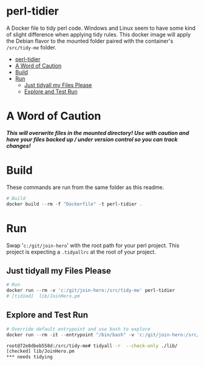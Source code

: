 # perl-tidier

A Docker file to tidy perl code. Windows and Linux seem to have some kind of slight difference when applying tidy rules. This docker image will apply the Debian flavor to the mounted folder paired with the container's `/src/tidy-me` folder. 

- [perl-tidier](#perl-tidier)
- [A Word of Caution](#A-Word-of-Caution)
- [Build](#Build)
- [Run](#Run)
  - [Just tidyall my Files Please](#Just-tidyall-my-Files-Please)
  - [Explore and Test Run](#Explore-and-Test-Run)

# A Word of Caution
***This will overwrite files in the mounted directory! Use with caution and have your files backed up / under version control so you can track changes!***

# Build
These commands are run from the same folder as this readme.


```powershell
# Build
docker build --rm -f "Dockerfile" -t perl-tidier .

```
# Run

Swap '`c:/git/join-hero`' with the root path for your perl project. This project is expecting a `.tidyallrc` at the root of your project.

## Just tidyall my Files Please

``` powershell
# Run
docker run --rm -v 'c:/git/join-hero:/src/tidy-me' perl-tidier
# [tidied]  lib/JoinHero.pm

```

## Explore and Test Run

```powershell
# Override default entrypoint and use bash to explore
docker run --rm -it --entrypoint "/bin/bash" -v 'c:/git/join-hero:/src/tidy-me' perl-tidier
```

```bash
root@72e8dbeb558d:/src/tidy-me# tidyall -r  --check-only ./lib/
[checked] lib/JoinHero.pm
*** needs tidying
```